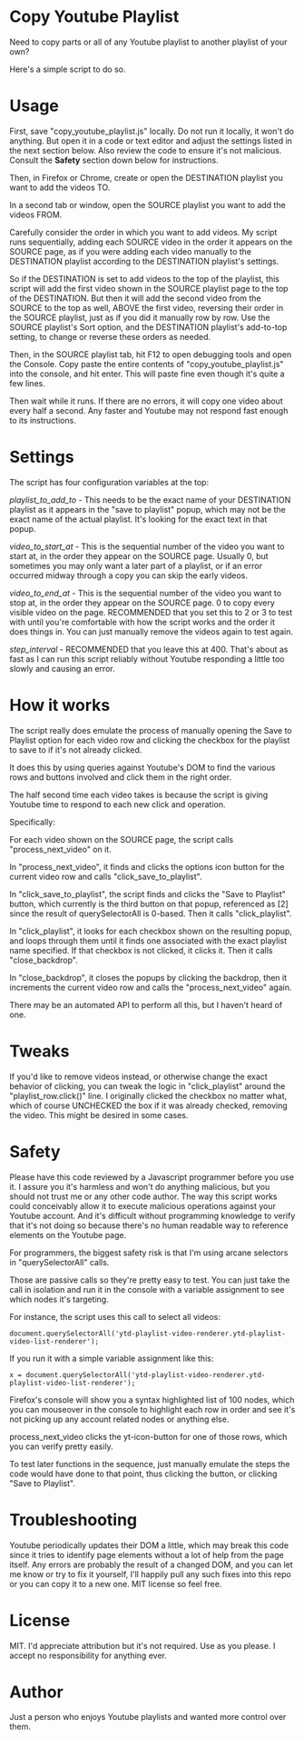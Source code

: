 # Copy Youtube Playlist
Need to copy parts or all of any Youtube playlist to another playlist of your own?

Here's a simple script to do so.

# Usage
First, save "copy_youtube_playlist.js" locally.  Do not run it locally, it won't do anything.  But open it in a code or text editor and adjust the settings listed in the next section below.  Also review the code to ensure it's not malicious.  Consult the **Safety** section down below for instructions.

Then, in Firefox or Chrome, create or open the DESTINATION playlist you want to add the videos TO.

In a second tab or window, open the SOURCE playlist you want to add the videos FROM.

Carefully consider the order in which you want to add videos.  My script runs sequentially, adding each SOURCE video in the order it appears on the SOURCE page, as if you were adding each video manually to the DESTINATION playlist according to the DESTINATION playlist's settings.

So if the DESTINATION is set to add videos to the top of the playlist, this script will add the first video shown in the SOURCE playlist page to the top of the DESTINATION.  But then it will add the second video from the SOURCE to the top as well, ABOVE the first video, reversing their order in the SOURCE playlist, just as if you did it manually row by row.  Use the SOURCE playlist's Sort option, and the DESTINATION playlist's add-to-top setting, to change or reverse these orders as needed.

Then, in the SOURCE playlist tab, hit F12 to open debugging tools and open the Console.  Copy paste the entire contents of "copy_youtube_playlist.js" into the console, and hit enter.  This will paste fine even though it's quite a few lines.

Then wait while it runs.  If there are no errors, it will copy one video about every half a second.  Any faster and Youtube may not respond fast enough to its instructions.

# Settings
The script has four configuration variables at the top:

*playlist_to_add_to* - This needs to be the exact name of your DESTINATION playlist as it appears in the "save to playlist" popup, which may not be the exact name of the actual playlist.  It's looking for the exact text in that popup.

*video_to_start_at* - This is the sequential number of the video you want to start at, in the order they appear on the SOURCE page.  Usually 0, but sometimes you may only want a later part of a playlist, or if an error occurred midway through a copy you can skip the early videos.

*video_to_end_at* - This is the sequential number of the video you want to stop at, in the order they appear on the SOURCE page.  0 to copy every visible video on the page.  RECOMMENDED that you set this to 2 or 3 to test with until you're comfortable with how the script works and the order it does things in.  You can just manually remove the videos again to test again.

*step_interval* - RECOMMENDED that you leave this at 400.  That's about as fast as I can run this script reliably without Youtube responding a little too slowly and causing an error.

# How it works
The script really does emulate the process of manually opening the Save to Playlist option for each video row and clicking the checkbox for the playlist to save to if it's not already clicked.

It does this by using queries against Youtube's DOM to find the various rows and buttons involved and click them in the right order.

The half second time each video takes is because the script is giving Youtube time to respond to each new click and operation.

Specifically:

For each video shown on the SOURCE page, the script calls "process_next_video" on it.

In "process_next_video", it finds and clicks the options icon button for the current video row and calls "click_save_to_playlist".

In "click_save_to_playlist", the script finds and clicks the "Save to Playlist" button, which currently is the third button on that popup, referenced as [2] since the result of querySelectorAll is 0-based.  Then it calls "click_playlist".

In "click_playlist", it looks for each checkbox shown on the resulting popup, and loops through them until it finds one associated with the exact playlist name specified.  If that checkbox is not clicked, it clicks it.  Then it calls "close_backdrop".

In "close_backdrop", it closes the popups by clicking the backdrop, then it increments the current video row and calls the "process_next_video" again.

There may be an automated API to perform all this, but I haven't heard of one.

# Tweaks
If you'd like to remove videos instead, or otherwise change the exact behavior of clicking, you can tweak the logic in "click_playlist" around the "playlist_row.click()" line.  I originally clicked the checkbox no matter what, which of course UNCHECKED the box if it was already checked, removing the video.  This might be desired in some cases.


# Safety
Please have this code reviewed by a Javascript programmer before you use it.  I assure you it's harmless and won't do anything malicious, but you should not trust me or any other code author.  The way this script works could conceivably allow it to execute malicious operations against your Youtube account.  And it's difficult without programming knowledge to verify that it's not doing so because there's no human readable way to reference elements on the Youtube page.

For programmers, the biggest safety risk is that I'm using arcane selectors in "querySelectorAll" calls.

Those are passive calls so they're pretty easy to test.  You can just take the call in isolation and run it in the console with a variable assignment to see which nodes it's targeting.

For instance, the script uses this call to select all videos:

    document.querySelectorAll('ytd-playlist-video-renderer.ytd-playlist-video-list-renderer');

If you run it with a simple variable assignment like this:

    x = document.querySelectorAll('ytd-playlist-video-renderer.ytd-playlist-video-list-renderer');

Firefox's console will show you a syntax highlighted list of 100 nodes, which you can mouseover in the console to highlight each row in order and see it's not picking up any account related nodes or anything else.

process_next_video clicks the yt-icon-button for one of those rows, which you can verify pretty easily.

To test later functions in the sequence, just manually emulate the steps the code would have done to that point, thus clicking the button, or clicking "Save to Playlist".

# Troubleshooting
Youtube periodically updates their DOM a little, which may break this code since it tries to identify page elements without a lot of help from the page itself.  Any errors are probably the result of a changed DOM, and you can let me know or try to fix it yourself, I'll happily pull any such fixes into this repo or you can copy it to a new one.  MIT license so feel free.

# License
MIT.  I'd appreciate attribution but it's not required.  Use as you please.  I accept no responsibility for anything ever.

# Author
Just a person who enjoys Youtube playlists and wanted more control over them.
